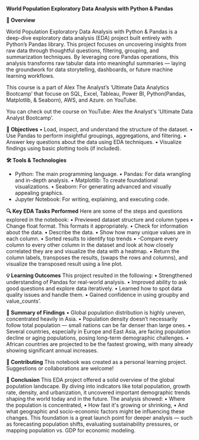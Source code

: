 **World Population Exploratory Data Analysis with Python & Pandas**

**📌 Overview**

World Population Exploratory Data Analysis with Python & Pandas is a deep-dive exploratory data analysis (EDA) project built entirely with Python’s Pandas library. This project focuses on uncovering insights from raw data through thoughtful questions, filtering, grouping, and summarization techniques.
By leveraging core Pandas operations, this analysis transforms raw tabular data into meaningful summaries — laying the groundwork for data storytelling, dashboards, or future machine learning workflows.

This course is a part of Alex The Analyst’s ‘Ultimate Data Analytics Bootcamp’ that focuse on SQL, Excel, Tableau, Power BI, Python(Pandas, Matplotlib, & Seaborn), AWS, and Azure. on YouTube.

You can check out the course on YouTube: Alex the Analyst's 'Ultimate Data Analyst Bootcamp'.

**🧠 Objectives**
•	Load, inspect, and understand the structure of the dataset.
•	Use Pandas to perform insightful groupings, aggregations, and filtering.
•	Answer key questions about the data using EDA techniques.
•	Visualize findings using basic plotting tools (if included).

**🛠 Tools & Technologies**
- Python: The main programming language.
•	Pandas: For data wrangling and in-depth analysis.
•	Matplotlib: To create foundational visualizations.
•	Seaborn: For generating advanced and visually appealing graphics.
- Jupyter Notebook: For writing, explaining, and executing code.

**🔍 Key EDA Tasks Performed**
Here are some of the steps and questions explored in the notebook:
•	Previewed dataset structure and column types
•	Change float format. This formats it appropriately.
•	Check for information about the data.
•	Describe the data.
•	Show how many unique values are in each column.
•	Sorted results to identify top trends
•	-Compare every column to every other column in the dataset and look at how closely correlated they are and visualize the data with a heatmap.
•	Return the column labels, transposes the results, (swaps the rows and columns), and visualize the transposed result using a line plot.

**💡 Learning Outcomes**
This project resulted in the following:
•	Strengthened understanding of Pandas for real-world analysis.
•	Improved ability to ask good questions and explore data iteratively.
•	Learned how to spot data quality issues and handle them.
•	Gained confidence in using groupby and value_counts’.

**📌 Summary of Findings**
•	Global population distribution is highly uneven, concentrated heavily in Asia.
•	Population density doesn’t necessarily follow total population — small nations can be far denser than large ones.
•	Several countries, especially in Europe and East Asia, are facing population decline or aging populations, posing long-term demographic challenges.
•	African countries are projected to be the fastest growing, with many already showing significant annual increases.

**🤝 Contributing**
This notebook was created as a personal learning project. Suggestions or collaborations are welcome!

**🧾 Conclusion**
This EDA project offered a solid overview of the global population landscape. By diving into indicators like total population, growth rate, density, and urbanization, it uncovered important demographic trends shaping the world today and in the future.
The analysis showed:
•	Where the population is concentrated,
•	How fast it's growing or shrinking,
•	And what geographic and socio-economic factors might be influencing these changes.
This foundation is a great launch point for deeper analysis — such as forecasting population shifts, evaluating sustainability pressures, or mapping population vs. GDP for economic modeling.


